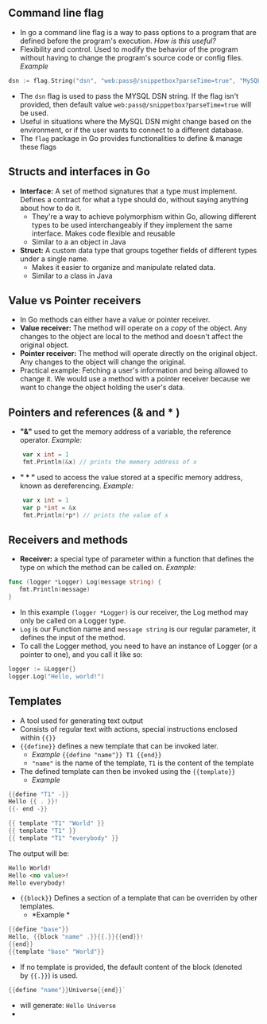 ## **Command line flag** 
- In go a command line flag is a way to pass options to a program that are defined before the program's execution. 
*How is this useful?* 
- Flexibility and control. Used to modify the behavior of the program without having to change the program's source code or config files.
*Example* 
```go 
dsn := flag.String("dsn", "web:pass@/snippetbox?parseTime=true", "MySQL data source name")
```
- The ```dsn``` flag is used  to pass the MYSQL DSN string. If the flag isn't provided, then default value ```web:pass@/snippetbox?parseTime=true``` will be used. 
- Useful in situations where the MySQL DSN might change based on the environment, or if the user wants to connect to a different database. 
- The `flag` package in Go provides functionalities to define & manage these flags 

## Structs and interfaces in Go 
- **Interface:** A set of method signatures that a type must implement. Defines a contract for what a type should do, without saying anything about how to do it. 
	- They're a way to achieve polymorphism within Go, allowing different types to be used interchangeably if they implement the same interface. Makes code flexible and reusable 
	- Similar to a an object in Java 
- **Struct:** A custom data type that groups together fields of different types under a single name. 
	- Makes it easier to organize and manipulate related data.
	-  Similar to a class in Java 

## Value vs Pointer receivers 
- In Go methods can either have a value or pointer receiver. 
- **Value receiver:** The method will operate on a *copy* of the object. Any changes to the object are local to the method and doesn't affect the original object. 
- **Pointer receiver:** The method will operate directly on the original object. Any changes to the object will change the original. 
- Practical example: Fetching a user's information and being allowed to change it. We would use a method with a pointer receiver because we want to change the object holding the user's data. 
## Pointers and references (& and * ) 
- **"&"** used to get the memory address of a variable, the reference operator. 
*Example:* 
```go
	var x int = 1 
	fmt.Println(&x) // prints the memory address of x 
```
- **" * "** used to access the value stored at a specific memory address, known as dereferencing.
*Example:* 
```go
	var x int = 1 
	var p *int = &x
	fmt.Println(*p*) // prints the value of x 
```

## Receivers and methods 
- **Receiver:** a special type of parameter within a function that defines the type on which the method can be called on. 
 *Example:* 
 ```go
 func (logger *Logger) Log(message string) {
    fmt.Println(message)
}
```
- In this example `(logger *Logger)` is our receiver, the Log method may only be called on a Logger type. 
- `Log` is our Function name and `message string` is our regular parameter, it defines the input of the method. 
- To call the Logger method, you need to have an instance of Logger (or a pointer to one), and you call it like so: 
```go 
logger := &Logger{}
logger.Log("Hello, world!")
```

## Templates 
- A tool used for generating text output 
- Consists of regular text with actions, special instructions enclosed within `{{}}` 
- ``{{define}}`` defines a new template that can be invoked later. 
	- *Example* `{{define "name"}} T1 {{end}}` 
	- `"name"` is the name of the template, `T1` is the content of the template
- The defined template can then be invoked using the `{{template}}`
	- *Example* 	
```go
{{define "T1" -}}
Hello {{ . }}!
{{- end -}}

{{ template "T1" "World" }}
{{ template "T1" }}
{{ template "T1" "everybody" }}
```
The output will be: 
```html
Hello World!
Hello <no value>!
Hello everybody!
```

- ``{{block}}`` Defines a section of a template that can be overriden by other templates. 
	- *Example *
```go
{{define "base"}}
Hello, {{block "name" .}}{{.}}{{end}}!
{{end}}
{{template "base" "World"}}

```
- If no  template is provided, the default content of the block (denoted by `{{.}}`) is used.
```go
{{define "name"}}Universe{{end}}`
``` 
- will generate: `Hello Universe`
-
